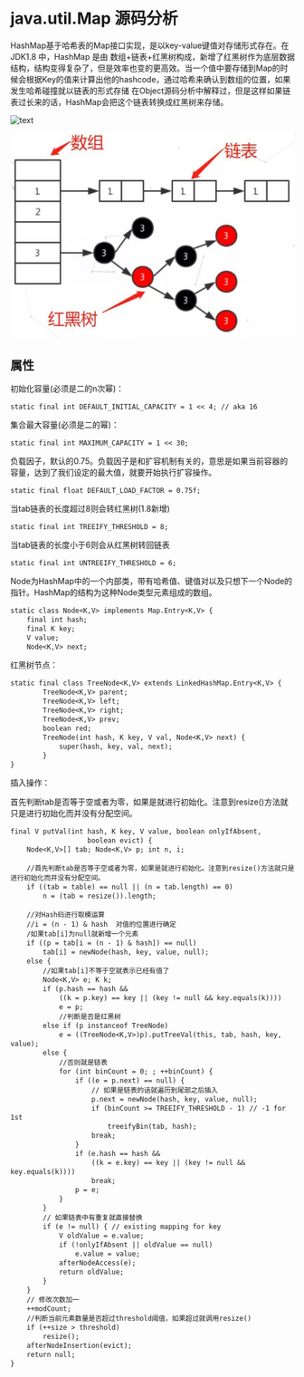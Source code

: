 # java.util.Map 源码分析

HashMap基于哈希表的Map接口实现，是以key-value键值对存储形式存在。在 JDK1.8 中，HashMap 是由 数组+链表+红黑树构成，新增了红黑树作为底层数据结构，结构变得复杂了，但是效率也变的更高效。当一个值中要存储到Map的时候会根据Key的值来计算出他的hashcode，通过哈希来确认到数组的位置，如果发生哈希碰撞就以链表的形式存储 在Object源码分析中解释过，但是这样如果链表过长来的话，HashMap会把这个链表转换成红黑树来存储。

![text]("E:\algorithm008-class02\Week_02\hashmap.PNG")

![avatar](https://github.com/agnesjn/algorithm008-class02/blob/master/Week_02/hashmap.PNG)

## 属性

初始化容量(必须是二的n次幂)：

	static final int DEFAULT_INITIAL_CAPACITY = 1 << 4; // aka 16
 
集合最大容量(必须是二的幂)：

	static final int MAXIMUM_CAPACITY = 1 << 30;

负载因子，默认的0.75。负载因子是和扩容机制有关的，意思是如果当前容器的容量，达到了我们设定的最大值，就要开始执行扩容操作。

	static final float DEFAULT_LOAD_FACTOR = 0.75f;

当tab链表的长度超过8则会转红黑树(1.8新增)

    static final int TREEIFY_THRESHOLD = 8;

当tab链表的长度小于6则会从红黑树转回链表

    static final int UNTREEIFY_THRESHOLD = 6;

Node为HashMap中的一个内部类，带有哈希值、键值对以及只想下一个Node的指针。HashMap的结构为这种Node类型元素组成的数组。

    static class Node<K,V> implements Map.Entry<K,V> {
        final int hash;
        final K key;
        V value;
        Node<K,V> next;

红黑树节点：

	static final class TreeNode<K,V> extends LinkedHashMap.Entry<K,V> {
	        TreeNode<K,V> parent;  
	        TreeNode<K,V> left;
	        TreeNode<K,V> right;
	        TreeNode<K,V> prev;    
	        boolean red;
	        TreeNode(int hash, K key, V val, Node<K,V> next) {
	            super(hash, key, val, next);
	        }
	}

插入操作：

首先判断tab是否等于空或者为零，如果是就进行初始化。注意到resize()方法就只是进行初始化而并没有分配空间。

	final V putVal(int hash, K key, V value, boolean onlyIfAbsent,
	                   boolean evict) {
        Node<K,V>[] tab; Node<K,V> p; int n, i;
		
		//首先判断tab是否等于空或者为零，如果是就进行初始化。注意到resize()方法就只是进行初始化而并没有分配空间。
        if ((tab = table) == null || (n = tab.length) == 0)
            n = (tab = resize()).length;
        
		//对Hash码进行取模运算
		//i = (n - 1) & hash  对值的位置进行确定
		/如果tab[i]为null就新增一个元素
		if ((p = tab[i = (n - 1) & hash]) == null)
            tab[i] = newNode(hash, key, value, null);
        else {
			//如果tab[i]不等于空就表示已经有值了
            Node<K,V> e; K k;
            if (p.hash == hash &&
                ((k = p.key) == key || (key != null && key.equals(k))))
                e = p;
				//判断是否是红黑树
            else if (p instanceof TreeNode)
                e = ((TreeNode<K,V>)p).putTreeVal(this, tab, hash, key, value);
            else {
				//否则就是链表
                for (int binCount = 0; ; ++binCount) {
                    if ((e = p.next) == null) {
						// 如果是链表的话就遍历到尾部之后插入
                        p.next = newNode(hash, key, value, null);
                        if (binCount >= TREEIFY_THRESHOLD - 1) // -1 for 1st
                            treeifyBin(tab, hash);
                        break;
                    }
                    if (e.hash == hash &&
                        ((k = e.key) == key || (key != null && key.equals(k))))
                        break;
                    p = e;
                }
            }
			// 如果链表中有重复就直接替换
            if (e != null) { // existing mapping for key
                V oldValue = e.value;
                if (!onlyIfAbsent || oldValue == null)
                    e.value = value;
                afterNodeAccess(e);
                return oldValue;
            }
        }
		// 修改次数加一
        ++modCount;
		//判断当前元素数量是否超过threshold阈值，如果超过就调用resize()
        if (++size > threshold)
            resize();
        afterNodeInsertion(evict);
        return null;
    }